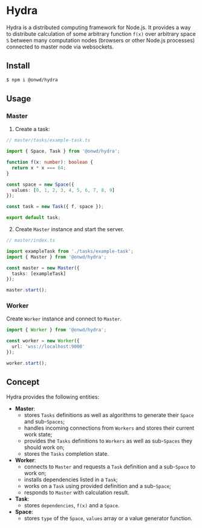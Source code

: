 # Hydra

Hydra is a distributed computing framework for Node.js. It provides a way to distribute calculation of some arbitrary function `f(x)` over arbitrary space `S` between many computation nodes (browsers or other Node.js processes) connected to master node via websockets.

## Install

```bash
$ npm i @onwd/hydra
```

## Usage

### Master

1. Create a task:

```ts
// master/tasks/example-task.ts

import { Space, Task } from '@onwd/hydra';

function f(x: number): boolean {
  return x * x === 64;
}

const space = new Space({
  values: [0, 1, 2, 3, 4, 5, 6, 7, 8, 9]
});

const task = new Task({ f, space });

export default task;
```

2. Create `Master` instance and start the server.

```ts
// master/index.ts

import exampleTask from './tasks/example-task';
import { Master } from '@onwd/hydra';

const master = new Master({
  tasks: [exampleTask]
});

master.start();
```

### Worker

Create `Worker` instance and connect to `Master`.

```ts
import { Worker } from '@onwd/hydra';

const worker = new Worker({
  url: 'wss://localhost:9000'
});

worker.start();
```

## Concept

Hydra provides the following entities:
  - **Master**:
    - stores `Tasks` definitions as well as algorithms to generate their `Space` and sub-`Spaces`;
    - handles incoming connections from `Workers` and stores their current work state;
    - provides the `Tasks` definitions to `Workers` as well as sub-`Spaces` they should work on;
    - stores the `Tasks` completion state.
  - **Worker**:
    - connects to `Master` and requests a `Task` definition and a sub-`Space` to work on;
    - installs dependencies listed in a `Task`;
    - works on a `Task` using provided definition and a sub-`Space`;
    - responds to `Master` with calculation result.
  - **Task**:
    - stores `dependencies`, `f(x)` and a `Space`.
  - **Space**:
    - stores `type` of the `Space`, `values` array or a value generator function.
